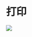 # 打印

![](http://group.store.qq.com/qun/V11NodIJ0SWsqm/V3txADyHCuWclkZHXon/800?w5=854&h5=640&rf=viewer_421)